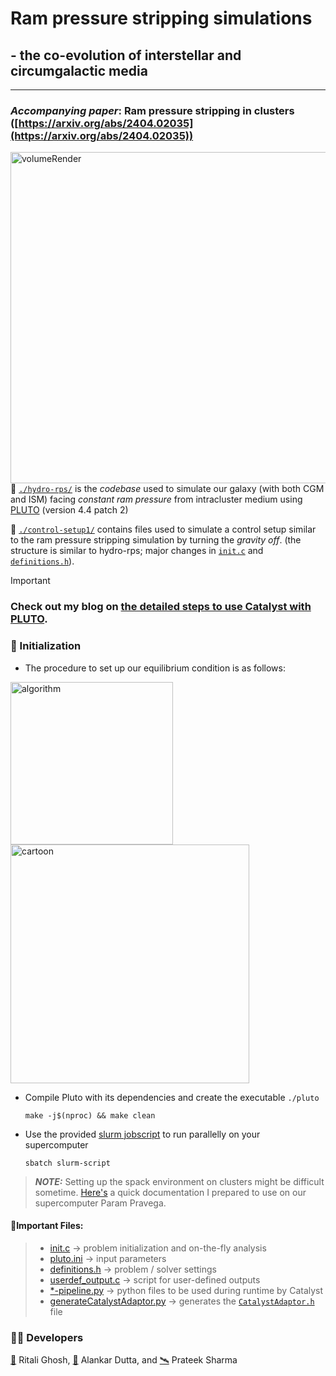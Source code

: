 # Ram pressure stripping simulations 
## - the co-evolution of interstellar and circumgalactic media
---
### *Accompanying paper*:  Ram pressure stripping in clusters ([https://arxiv.org/abs/2404.02035](https://arxiv.org/abs/2404.02035))

<img align="right" src="https://github.com/RitaliG/rps_cgm_hydro/assets/59788464/38a0e0b3-e967-4764-aae6-94026973f050" alt="volumeRender" width="530"/>


:open_file_folder: [`./hydro-rps/`](./hydro-rps) is the *codebase* used to simulate our galaxy (with both CGM and ISM) facing *constant ram pressure* from intracluster medium 
using [PLUTO](https://plutocode.ph.unito.it/documentation.html) (version 4.4 patch 2)

:open_file_folder: [`./control-setup1/`](./hydro-rps) contains files used to simulate a control setup similar to the ram pressure stripping simulation by turning the *gravity off*. (the structure is similar to hydro-rps; major changes in [`init.c`](./control-setup1/init.c) and [`definitions.h`](./control-setup1/definitions.h)).

> [!IMPORTANT]
> ### Check out my blog on [the detailed steps to use Catalyst with PLUTO](https://sites.google.com/view/ritalighosh/use-catalyst-with-your-simulations?authuser=0).


### 🏃 Initialization
* The procedure to set up our equilibrium condition is as follows:

<img src="https://github.com/RitaliG/rps_cgm_hydro/assets/59788464/9493fb43-acfd-4981-a942-35fabefa2cd0" alt="algorithm" width="260"/>
<img src="https://github.com/RitaliG/rps_cgm_hydro/assets/59788464/69ec651d-418f-40a0-b6ca-16102f65fe5c" alt="cartoon" width="382"/>

* Compile Pluto with its dependencies and create the executable `./pluto`
  ```
  make -j$(nproc) && make clean 
  ```
* Use the provided [slurm jobscript](./hydro-rps/slurm-script) to run parallelly on your supercomputer
  ```
  sbatch slurm-script
  ```
 > **_NOTE:_** 
  Setting up the spack environment on clusters might be difficult sometime.
  [Here's](https://sites.google.com/view/ritalighosh/home-spack-environment?authuser=0) a quick documentation I prepared to use on our supercomputer Param Pravega.
  
#### __:bookmark:Important Files:__ ##
> - [init.c](./hydro-rps/init.c) &rarr; problem initialization and on-the-fly analysis
> - [pluto.ini](./hydro-rps/) &rarr; input parameters
> - [definitions.h](./hydro-rps/definitions.h) &rarr; problem / solver settings
> - [userdef_output.c](./hydro-rps/userdef_output.c) &rarr; script for user-defined outputs
> - [*-pipeline.py](./hydro-rps/) &rarr; python files to be used during runtime by Catalyst
> - [generateCatalystAdaptor.py](./hydro-rps/generateCatalystAdaptor.py) &rarr; generates the [`CatalystAdaptor.h`](./hydro-rps/CatalystAdapotor.h) file


### 🧑‍💻 Developers

[🔗](https://github.com/RitaliG) Ritali Ghosh,
[🔗](https://github.com/dutta-alankar) Alankar Dutta, and
[🛰️](http://www.physics.iisc.ernet.in/~prateek/) Prateek Sharma
